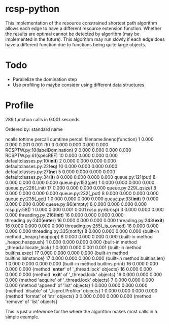 # rcsp-python
This implementation of the resource constrained shortest path algorithm allows each edge to have a different resource extension function. Whether the results are optimal cannot be detected by algorithm (may be implemented in the future). This algorithm may run slowly if each edge does have a different function due to functions being quite large objects.

# Todo
* Parallelize the domination step
* Use profiling to maybe consider using different data structures

# Profile
289 function calls in 0.001 seconds

   Ordered by: standard name

   ncalls  tottime  percall  cumtime  percall filename:lineno(function)
        1    0.000    0.000    0.001    0.001 <string>:1(<module>)
        3    0.000    0.000    0.000    0.000 RCSPTW.py:10(labelDomination)
        9    0.000    0.000    0.000    0.000 RCSPTW.py:61(specREF)
       10    0.000    0.000    0.000    0.000 defaultclasses.py:10(__init__)
        2    0.000    0.000    0.000    0.000 defaultclasses.py:22(__eq__)
       10    0.000    0.000    0.000    0.000 defaultclasses.py:27(__ne__)
        5    0.000    0.000    0.000    0.000 defaultclasses.py:34(__lt__)
        8    0.000    0.000    0.000    0.000 queue.py:121(put)
        8    0.000    0.000    0.000    0.000 queue.py:153(get)
        1    0.000    0.000    0.000    0.000 queue.py:226(_init)
       17    0.000    0.000    0.000    0.000 queue.py:229(_qsize)
        8    0.000    0.000    0.000    0.000 queue.py:232(_put)
        8    0.000    0.000    0.000    0.000 queue.py:235(_get)
        1    0.000    0.000    0.000    0.000 queue.py:33(__init__)
        9    0.000    0.000    0.000    0.000 queue.py:96(empty)
        8    0.000    0.000    0.000    0.000 rcsp.py:58(<listcomp>)
        1    0.000    0.000    0.001    0.001 rcsp.py:6(rcsp)
        3    0.000    0.000    0.000    0.000 threading.py:216(__init__)
       16    0.000    0.000    0.000    0.000 threading.py:240(__enter__)
       16    0.000    0.000    0.000    0.000 threading.py:243(__exit__)
       16    0.000    0.000    0.000    0.000 threading.py:255(_is_owned)
       16    0.000    0.000    0.000    0.000 threading.py:335(notify)
        8    0.000    0.000    0.000    0.000 {built-in method _heapq.heappop}
        8    0.000    0.000    0.000    0.000 {built-in method _heapq.heappush}
        1    0.000    0.000    0.000    0.000 {built-in method _thread.allocate_lock}
        1    0.000    0.000    0.001    0.001 {built-in method builtins.exec}
       17    0.000    0.000    0.000    0.000 {built-in method builtins.isinstance}
       17    0.000    0.000    0.000    0.000 {built-in method builtins.len}
        1    0.000    0.000    0.000    0.000 {built-in method builtins.print}
       16    0.000    0.000    0.000    0.000 {method '__enter__' of '_thread.lock' objects}
       16    0.000    0.000    0.000    0.000 {method '__exit__' of '_thread.lock' objects}
       16    0.000    0.000    0.000    0.000 {method 'acquire' of '_thread.lock' objects}
        7    0.000    0.000    0.000    0.000 {method 'append' of 'list' objects}
        1    0.000    0.000    0.000    0.000 {method 'disable' of '_lsprof.Profiler' objects}
        1    0.000    0.000    0.000    0.000 {method 'format' of 'str' objects}
        3    0.000    0.000    0.000    0.000 {method 'remove' of 'list' objects}

This is just a reference for the where the algorithm makes most calls in a simple example.